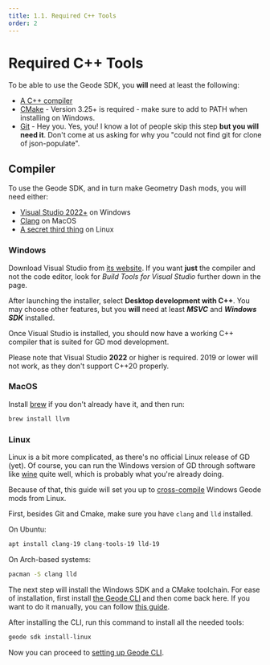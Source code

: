 ```yaml
---
title: 1.1. Required C++ Tools
order: 2
---
```


# Required C++ Tools

To be able to use the Geode SDK, you **will** need at least the following:
 * [A C++ compiler](#compiler)
 * [CMake](https://cmake.org/download/) - Version 3.25+ is required - make sure to add to PATH when installing on Windows.
 * [Git](https://git-scm.com/downloads) - Hey you. Yes, you! I know a lot of people skip this step **but you will need it**. Don't come at us asking for why you "could not find git for clone of json-populate".

## Compiler

To use the Geode SDK, and in turn make Geometry Dash mods, you will need either:
 * [Visual Studio 2022+](#windows) on Windows
 * [Clang](#macos) on MacOS
 * [A secret third thing](#linux) on Linux

### Windows

Download Visual Studio from [its website](https://visualstudio.microsoft.com/downloads/). If you want **just** the compiler and not the code editor, look for *Build Tools for Visual Studio* further down in the page.

After launching the installer, select **Desktop development with C++**. You may choose other features, but you **will** need at least ***MSVC*** and ***Windows SDK*** installed.

Once Visual Studio is installed, you should now have a working C++ compiler that is suited for GD mod development.

Please note that Visual Studio **2022** or higher is required. 2019 or lower will not work, as they don't support C++20 properly.

### MacOS

Install [brew](https://brew.sh/) if you don't already have it, and then run:
```bash
brew install llvm
```

### Linux

Linux is a bit more complicated, as there's no official Linux release of GD (yet). Of course, you can run the Windows version of GD through software like [wine](https://www.winehq.org/) quite well, which is probably what you're already doing.

Because of that, this guide will set you up to [cross-compile](https://en.wikipedia.org/wiki/Cross_compiler) Windows Geode mods from Linux.

First, besides Git and Cmake, make sure you have `clang` and `lld` installed.

On Ubuntu:

```bash
apt install clang-19 clang-tools-19 lld-19
```

On Arch-based systems:

```bash
pacman -S clang lld
```

The next step will install the Windows SDK and a CMake toolchain. For ease of installation, first install [the Geode CLI](/getting-started/geode-cli.md) and then come back here. If you want to do it manually, you can follow [this guide](https://gist.github.com/matcool/abb65ee59ded3766717c673014c3a2a7).

After installing the CLI, run this command to install all the needed tools:

```bash
geode sdk install-linux
```

Now you can proceed to [setting up Geode CLI](/getting-started/geode-cli.md).
